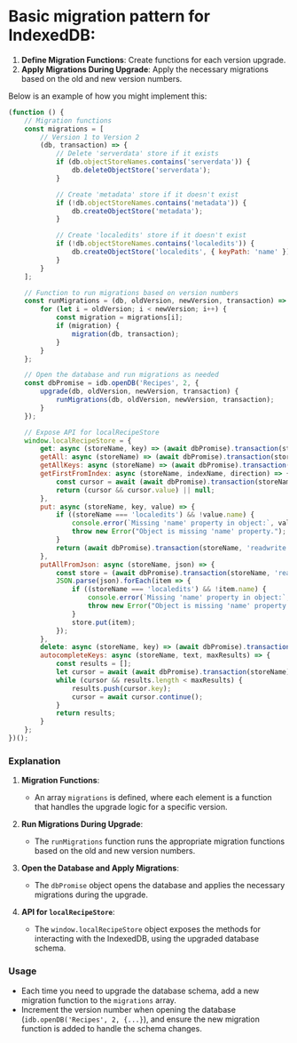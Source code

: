 # Basic migration pattern for IndexedDB:

1. **Define Migration Functions**: Create functions for each version upgrade.
2. **Apply Migrations During Upgrade**: Apply the necessary migrations based on the old and new version numbers.

Below is an example of how you might implement this:

```javascript
(function () {
    // Migration functions
    const migrations = [
        // Version 1 to Version 2
        (db, transaction) => {
            // Delete 'serverdata' store if it exists
            if (db.objectStoreNames.contains('serverdata')) {
                db.deleteObjectStore('serverdata');
            }

            // Create 'metadata' store if it doesn't exist
            if (!db.objectStoreNames.contains('metadata')) {
                db.createObjectStore('metadata');
            }

            // Create 'localedits' store if it doesn't exist
            if (!db.objectStoreNames.contains('localedits')) {
                db.createObjectStore('localedits', { keyPath: 'name' });
            }
        }
    ];

    // Function to run migrations based on version numbers
    const runMigrations = (db, oldVersion, newVersion, transaction) => {
        for (let i = oldVersion; i < newVersion; i++) {
            const migration = migrations[i];
            if (migration) {
                migration(db, transaction);
            }
        }
    };

    // Open the database and run migrations as needed
    const dbPromise = idb.openDB('Recipes', 2, {
        upgrade(db, oldVersion, newVersion, transaction) {
            runMigrations(db, oldVersion, newVersion, transaction);
        }
    });

    // Expose API for localRecipeStore
    window.localRecipeStore = {
        get: async (storeName, key) => (await dbPromise).transaction(storeName).store.get(key),
        getAll: async (storeName) => (await dbPromise).transaction(storeName).store.getAll(),
        getAllKeys: async (storeName) => (await dbPromise).transaction(storeName).store.getAllKeys(),
        getFirstFromIndex: async (storeName, indexName, direction) => {
            const cursor = await (await dbPromise).transaction(storeName).store.index(indexName).openCursor(null, direction);
            return (cursor && cursor.value) || null;
        },
        put: async (storeName, key, value) => {
            if ((storeName === 'localedits') && !value.name) {
                console.error(`Missing 'name' property in object:`, value);
                throw new Error("Object is missing 'name' property.");
            }
            return (await dbPromise).transaction(storeName, 'readwrite').store.put(value, key === null ? undefined : key);
        },
        putAllFromJson: async (storeName, json) => {
            const store = (await dbPromise).transaction(storeName, 'readwrite').store;
            JSON.parse(json).forEach(item => {
                if ((storeName === 'localedits') && !item.name) {
                    console.error(`Missing 'name' property in object:`, item);
                    throw new Error("Object is missing 'name' property.");
                }
                store.put(item);
            });
        },
        delete: async (storeName, key) => (await dbPromise).transaction(storeName, 'readwrite').store.delete(key),
        autocompleteKeys: async (storeName, text, maxResults) => {
            const results = [];
            let cursor = await (await dbPromise).transaction(storeName).store.openCursor(IDBKeyRange.bound(text, text + '\uffff'));
            while (cursor && results.length < maxResults) {
                results.push(cursor.key);
                cursor = await cursor.continue();
            }
            return results;
        }
    };
})();
```

### Explanation

1. **Migration Functions**:
   - An array `migrations` is defined, where each element is a function that handles the upgrade logic for a specific version.

2. **Run Migrations During Upgrade**:
   - The `runMigrations` function runs the appropriate migration functions based on the old and new version numbers.

3. **Open the Database and Apply Migrations**:
   - The `dbPromise` object opens the database and applies the necessary migrations during the upgrade.

4. **API for `localRecipeStore`**:
   - The `window.localRecipeStore` object exposes the methods for interacting with the IndexedDB, using the upgraded database schema.

### Usage
- Each time you need to upgrade the database schema, add a new migration function to the `migrations` array.
- Increment the version number when opening the database (`idb.openDB('Recipes', 2, {...}`), and ensure the new migration function is added to handle the schema changes.
